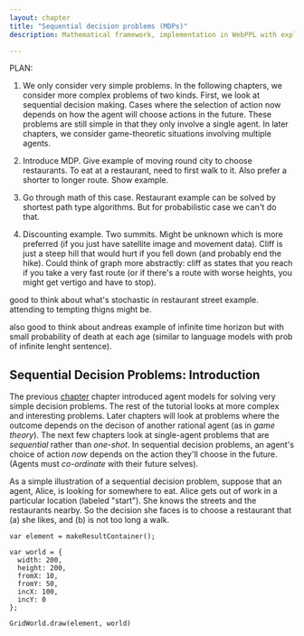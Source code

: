 ```yaml
---
layout: chapter
title: "Sequential decision problems (MDPs)"
description: Mathematical framework, implementation in WebPPL with explicit recursion (could compare to value iteration), Gridworld examples.

---
```



PLAN:

1. We only consider very simple problems. In the following chapters, we consider more complex problems of two kinds. First, we look at sequential decision making. Cases where the selection of action now depends on how the agent will choose actions in the future. These problems are still simple in that they only involve a single agent. In later chapters, we consider game-theoretic situations involving multiple agents. 

2. Introduce MDP. Give example of moving round city to choose restaurants. To eat at a restaurant, need to first walk to it. Also prefer a shorter to longer route. Show example. 

3. Go through math of this case. Restaurant example can be solved by shortest path type algorithms. But for probabilistic case we can't do that.

4. Discounting example. Two summits. Might be unknown which is more preferred (if you just have satellite image and movement data). Cliff is just a steep hill that would hurt if you fell down (and probably end the hike). Could think of graph more abstractly: cliff as states that you reach if you take a very fast route (or if there's a route with worse heights, you might get vertigo and have to stop). 

good to think about what's stochastic in restaurant street example. attending to tempting thigns might be.

also good to think about andreas example of infinite time horizon but with small probability of death at each age (similar to language models with prob of infinite lenght sentence). 


## Sequential Decision Problems: Introduction
The previous [chapter](/chapters/03-one-shot-planning) chapter introduced agent models for solving very simple decision problems. The rest of the tutorial looks at more complex and interesting problems. Later chapters will look at problems where the outcome depends on the decison of another rational agent (as in *game theory*). The next few chapters look at single-agent problems that are *sequential* rather than *one-shot*. In sequential decision problems, an agent's choice of action *now* depends on the action they'll choose in the future. (Agents must *co-ordinate* with their future selves).

As a simple illustration of a sequential decision problem, suppose that an agent, Alice, is looking for somewhere to eat. Alice gets out of work in a particular location (labeled "start"). She knows the streets and the restaurants nearby. So the decision she faces is to choose a restaurant that (a) she likes, and (b) is not too long a walk.




~~~~
var element = makeResultContainer();

var world = {
  width: 200,
  height: 200,
  fromX: 10,
  fromY: 50,
  incX: 100,
  incY: 0
};

GridWorld.draw(element, world)
~~~~
